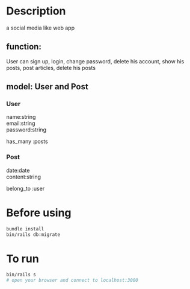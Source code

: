# Description  
a social media like web app  
## function:  
User can sign up, login, change password, delete his account, show his posts, post articles, delete his posts  
## model: User and Post  
### User  
name:string  
email:string  
password:string  

has_many :posts  
### Post  
date:date  
content:string  
  
belong_to :user  
# Before using  
```bash
bundle install
bin/rails db:migrate
```  
# To run  
```bash
bin/rails s
# open your browser and connect to localhost:3000
```
